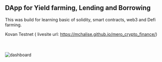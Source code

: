 ## DApp for Yield farming, Lending and Borrowing

This was build for learning basic of solidity, smart contracts, web3 and Defi farming.

Kovan Testnet ( livesite url: https://mchalise.github.io/mero_crypto_finance/) 
<br />
<br />
<br />
<br />
![dashboard](https://user-images.githubusercontent.com/11830928/121812790-00be7600-cc89-11eb-845d-3dd345af00d5.png)

